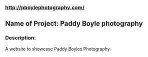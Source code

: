 ### http://pboylephotography.com/

## Name of Project: Paddy Boyle photography

### Description:

A website to showcase Paddy Boyles Photography.





